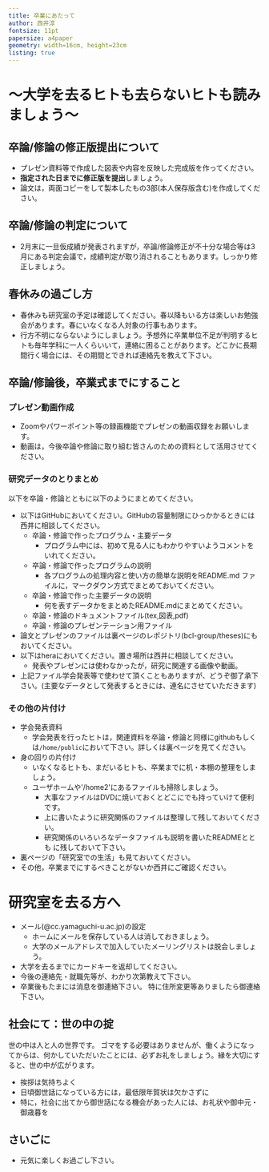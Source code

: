 ```yaml
---
title: 卒業にあたって
author: 西井淳
fontsize: 11pt
papersize: a4paper
geometry: width=16cm, height=23cm
listing: true
---
```


# 〜大学を去るヒトも去らないヒトも読みましょう〜

## 卒論/修論の修正版提出について

- プレゼン資料等で作成した図表や内容を反映した完成版を作ってください。
- **指定された日までに修正版を提出**しましょう。
- 論文は，両面コピーをして製本したもの3部(本人保存版含む)を作成してください。

## 卒論/修論の判定について

- 2月末に一旦仮成績が発表されますが，卒論/修論修正が不十分な場合等は3月にある判定会議で，成績判定が取り消されることもあります。しっかり修正しましょう。

## 春休みの過ごし方

- 春休みも研究室の予定は確認してください。春以降もいる方は楽しいお勉強会があります。春にいなくなる人対象の行事もあります。
- 行方不明にならないようにしましょう。予想外に卒業単位不足が判明するヒトも毎年学科に一人くらいいて，連絡に困ることがあります。どこかに長期間行く場合には、その期間とできれば連絡先を教えて下さい。

## 卒論/修論後，卒業式までにすること

### プレゼン動画作成

- Zoomやパワーポイント等の録画機能でプレゼンの動画収録をお願いします。
- 動画は，今後卒論や修論に取り組む皆さんのための資料として活用させてください。

### 研究データのとりまとめ

以下を卒論・修論とともに以下のようにまとめてください。

- 以下はGitHubにおいてください。GitHubの容量制限にひっかかるときには西井に相談してください。
    -   卒論・修論で作ったプログラム・主要データ
        - プログラム中には、初めて見る人にもわかりやすいようコメントをいれてください。
    -   卒論・修論で作ったプログラムの説明
        - 各プログラムの処理内容と使い方の簡単な説明をREADME.md ファイルに，マークダウン方式でまとめておいてください。
    -   卒論・修論で作った主要データの説明
        - 何を表すデータかをまとめたREADME.mdにまとめてください。
    -   卒論・修論のドキュメントファイル(tex,図表,pdf)
    -   卒論・修論のプレゼンテーション用ファイル
-   論文とプレゼンのファイルは裏ページのレポジトリ(bcl-group/theses)にもおいてください。
- 以下はheraにおいてください。置き場所は西井に相談してください。
    - 発表やプレゼンには使わなかったが，研究に関連する画像や動画。
-   上記ファイル学会発表等で使わせて頂くこともありますが、どうぞ御了承下さい。(主要なデータとして発表するときには、連名にさせていただきます)

### その他の片付け

-   学会発表資料
    -   学会発表を行ったヒトは，関連資料を卒論・修論と同様にgithubもしくは`/home/public`において下さい。詳しくは裏ページを見てください。
-   身の回りの片付け
    -   いなくなるヒトも、まだいるヒトも、卒業までに机・本棚の整理をしましょう。
    -   ユーザホームや'/home2'にあるファイルも掃除しましょう。
        -   大事なファイルはDVDに焼いておくとどこにでも持っていけて便利です。
        -   上に書いたように研究関係のファイルは整理して残しておいてください。
        -   研究関係のいろいろなデータファイルも説明を書いたREADMEととも
            に残しておいて下さい。
-   裏ページの「研究室での生活」も見ておいてください。
-   その他，卒業までにするべきことがないか西井にご確認ください。

# 研究室を去る方へ

-   メール(@cc.yamaguchi-u.ac.jp)の設定
    -  ホームにメールを保存している人は消しておきましょう。
    -  大学のメールアドレスで加入していたメーリングリストは脱会しましょう。
-   大学を去るまでにカードキーを返却してください。
-   今後の連絡先・就職先等が、わかり次第教えて下さい。
-   卒業後もたまには消息を御連絡下さい。
    特に住所変更等ありましたら御連絡下さい。

## 社会にて：世の中の掟

世の中は人と人の世界です。 ゴマをする必要はありませんが、働くようになってからは、何かしていただいたことには、必ずお礼をしましょう。縁を大切にすると、世の中が広がります。

-   挨拶は気持ちよく
-   日頃御世話になっている方には，最低限年賀状は欠かさずに
-   特に，社会に出てから御世話になる機会があった人には、お礼状や御中元・御歳暮を

## さいごに

-   元気に楽しくお過ごし下さい。
